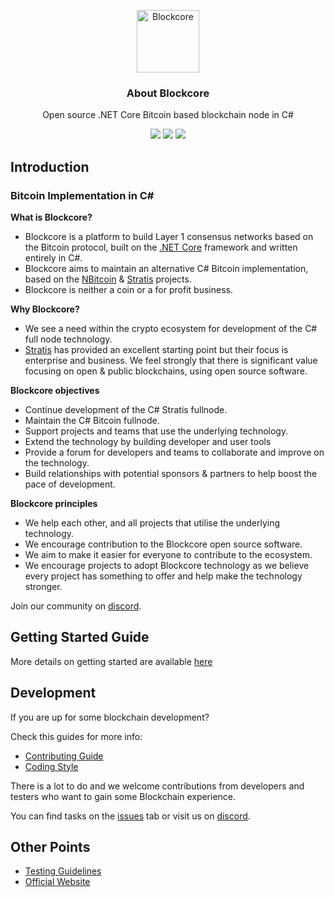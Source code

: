 <p align="center">
  <p align="center">
    <img src="https://user-images.githubusercontent.com/5221349/72841405-93c2ce80-3c96-11ea-844b-3e1ff782b1ae.png" height="100" alt="Blockcore" />
  </p>
  <h3 align="center">
    About Blockcore
  </h3>
  <p align="center">
    Open source .NET Core Bitcoin based blockchain node in C# 
  </p>
  <p align="center">
      <a href="https://github.com/block-core/blockcore/actions"><img src="https://github.com/block-core/blockcore/workflows/Build/badge.svg" /></a>
      <a href="https://github.com/block-core/blockcore/actions"><img src="https://github.com/block-core/blockcore/workflows/Integration%20Test/badge.svg" /></a>
      <a href="https://github.com/block-core/blockcore/actions"><img src="https://github.com/block-core/blockcore/workflows/Publish%20Packages/badge.svg" /></a>
  </p>
</p>
 


Introduction
----------------------------

### Bitcoin Implementation in C#

**What is Blockcore?**

- Blockcore is a platform to build Layer 1 consensus networks based on the Bitcoin protocol, built on the [.NET Core](https://dotnet.github.io/) framework and written entirely in C#. 
- Blockcore aims to maintain an alternative C# Bitcoin implementation, based on the [NBitcoin](https://github.com/MetacoSA/NBitcoin) & [Stratis](https://github.com/stratisproject/StratisBitcoinFullNode) projects.
- Blockcore is neither a coin or a for profit business.

**Why Blockcore?**

- We see a need within the crypto ecosystem for development of the C# full node technology.
- [Stratis](https://github.com/stratisproject/StratisBitcoinFullNode) has provided an excellent starting point but their focus is enterprise and business. We feel strongly that there is significant value focusing on open & public blockchains, using open source software.

**Blockcore objectives**

- Continue development of the C# Stratis fullnode.
- Maintain the C# Bitcoin fullnode.
- Support projects and teams that use the underlying technology.
- Extend the technology by building developer and user tools
- Provide a forum for developers and teams to collaborate and improve on the technology.
- Build relationships with potential sponsors & partners to help boost the pace of development.

**Blockcore principles**

- We help each other, and all projects that utilise the underlying technology.
- We encourage contribution to the Blockcore open source software.
- We aim to make it easier for everyone to contribute to the ecosystem.
- We encourage projects to adopt Blockcore technology as we believe every project has something to offer and help make the technology stronger.

Join our community on [discord](https://discord.gg/TXx4Rm3).  

Getting Started Guide
-----------
More details on getting started are available [here](https://github.com/block-core/blockcore/blob/master/Documentation)

Development
-----------
If you are up for some blockchain development?

Check this guides for more info:
* [Contributing Guide](Documentation/contributing.md)
* [Coding Style](Documentation/coding-style.md)

There is a lot to do and we welcome contributions from developers and testers who want to gain some Blockchain experience.

You can find tasks on the [issues](https://github.com/block-core/blockcore/issues) tab or visit us on [discord](https://discord.gg/TXx4Rm3).

Other Points
-------
* [Testing Guidelines](Documentation/testing-guidelines.md)
* [Official Website](http://blockcore.net/)
